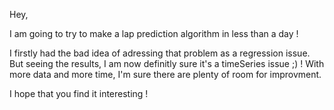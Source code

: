 Hey, 

I am going to try to make a lap prediction algorithm in less than a day !

I firstly had the bad idea of adressing that problem as a regression issue. But seeing the results, I am now definitly sure it's a timeSeries issue ;) !
With more data and more time, I'm sure there are plenty of room for improvment.

I hope that you find it interesting ! 
